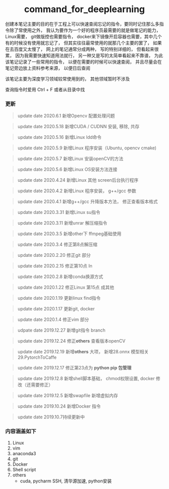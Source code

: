 <h1 align=center>command_for_deeplearning</h1>

创建本笔记主要的目的在于工程上可以快速查阅忘记的指令，要同时记住那么多指令除了常使用之外， 我认为要作为一个好的程序员最需要的就是做笔记的能力，Linux需要， git做版控也需要指令， docker来下镜像开启容器也需要，其中几个有的时候没有使用就忘记了， 但其实往往最常使用的就那几个主要的罢了， 如果在去百度又太慢了， 网上的笔记通常分成两种， 写的特别详细的， 但看起来很累， 因为我需要快速知道用法就行， 另一种又是写的太简单看起来不靠谱， 为此该笔记记录了一些常用的指令， 以便在需要的时候可以快速查阅， 并且尽量会在笔记旁边放上资料参考来源， 以便日后查阅

该笔记主要为深度学习领域较常使用到的， 其他领域暂时不涉及

查询指令时爱用 Ctrl + F 或者从目录中找



### 更新

>update date 2020.6.1 新增Opencv 配置处理问题

>update date 2020.5.18 新增CUDA / CUDNN 安装, 移除, 共存

>update date 2020.5.16 新增Linux ldd命令

>update date 2020.5.9 新增Linux 程序安装（Ubuntu, opencv cmake)

>update date 2020.5.7 新增Linux 安装openCV的方法

>update date 2020.5.6 新增Linux OS安装方法连接

>update date 2020.4.24 新增Linux 其他 screen后台执行程序

>update date 2020.4.2 新增Linux 程序安装， g++/gcc 参数

>update date 2020.4.1 新增g++/gcc 升降版本方法， 修正查看版本格式

>update date 2020.3.31 新增Linux su指令

>update date 2020.3.11 新增unrar 解压缩指令

>update date 2020.3.5 新增other下 ffmpeg基础使用

>update date 2020.3.4 修正第8点解压缩

>update date 2020.2.20 修正git 部分

>update date 2020.2.15 修正第10点 In

>update date 2020.2.8 新增conda换源方式

>update date 2020.1.22 修正Linux 第15点 成其他

>update date 2020.1.19 更新linux find指令

>update date 2020.1.17 更新git, docker

>update date 2020.1.4 修正vim 部分

>udpate date 2019.12.27 新增git指令 branch

>update date 2019.12.24 修正**others** 查看版本openCV

>update date 2019.12.19 新增**others** 大项， 新增28.onnx 模型相关 29.PytorchToCaffe

>update date 2019.12.17 修正第23点为 **python pip 包管理**

>update date 2019.12.8 新增shell脚本基础， chmod权限设置, docker 修改（还需要修正）

>update date 2019.12.5 新增swapfile 新增虚拟内存

>update date 2019.10.24 新增Docker 指令



>update date 2019.10.7持续更新中

### 内容涵盖如下

1. Linux
2. vim
3. anaconda3
4. git
5. Docker
6. Shell script
7. others
    - cuda, pycharm SSH, 清华源加速, python安装





